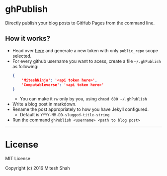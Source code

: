 # ghPublish

Directly publish your blog posts to GitHub Pages from the command line.

## How it works?

- Head over [here](https://github.com/settings/tokens/new) and generate a new token with only `public_repo` scope selected.
- For every github username you want to acess, create a file `~/.ghPublish` as following:
    ```json
    {
        'MiteshNinja': '<api token here>',
        'Computableverse': '<api token here>'
    }
    ```
    - You can make it `rw` only by you, using `chmod 600 ~/.ghPublish`
- Write a blog post in markdown.
- Rename the post appropriately to how you have Jekyll configured.
    - Default is `YYYY-MM-DD-slugged-title-string`
- Run the command `ghPublish <username> <path to blog post>`

---

# License

MIT License

Copyright (c) 2016 Mitesh Shah
